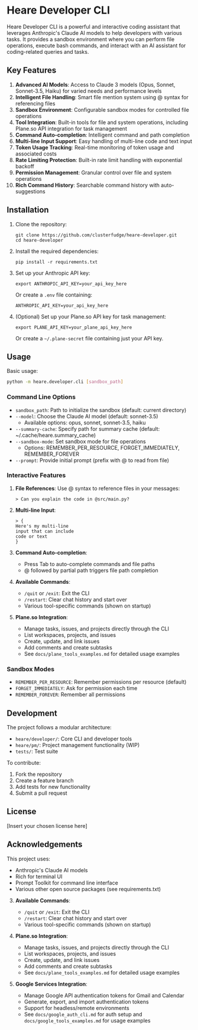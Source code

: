 # Heare Developer CLI

Heare Developer CLI is a powerful and interactive coding assistant that leverages Anthropic's Claude AI models to help developers with various tasks. It provides a sandbox environment where you can perform file operations, execute bash commands, and interact with an AI assistant for coding-related queries and tasks.

## Key Features

1. **Advanced AI Models**: Access to Claude 3 models (Opus, Sonnet, Sonnet-3.5, Haiku) for varied needs and performance levels
2. **Intelligent File Handling**: Smart file mention system using @ syntax for referencing files
3. **Sandbox Environment**: Configurable sandbox modes for controlled file operations
4. **Tool Integration**: Built-in tools for file and system operations, including Plane.so API integration for task management
5. **Command Auto-completion**: Intelligent command and path completion
6. **Multi-line Input Support**: Easy handling of multi-line code and text input
7. **Token Usage Tracking**: Real-time monitoring of token usage and associated costs
8. **Rate Limiting Protection**: Built-in rate limit handling with exponential backoff
9. **Permission Management**: Granular control over file and system operations
10. **Rich Command History**: Searchable command history with auto-suggestions

## Installation

1. Clone the repository:
   ```
   git clone https://github.com/clusterfudge/heare-developer.git
   cd heare-developer
   ```

2. Install the required dependencies:
   ```
   pip install -r requirements.txt
   ```

3. Set up your Anthropic API key:
   ```
   export ANTHROPIC_API_KEY=your_api_key_here
   ```
   Or create a `.env` file containing:
   ```
   ANTHROPIC_API_KEY=your_api_key_here
   ```

4. (Optional) Set up your Plane.so API key for task management:
   ```
   export PLANE_API_KEY=your_plane_api_key_here
   ```
   Or create a `~/.plane-secret` file containing just your API key.

## Usage

Basic usage:
```bash
python -m heare.developer.cli [sandbox_path]
```

### Command Line Options

- `sandbox_path`: Path to initialize the sandbox (default: current directory)
- `--model`: Choose the Claude AI model (default: sonnet-3.5)
  - Available options: opus, sonnet, sonnet-3.5, haiku
- `--summary-cache`: Specify path for summary cache (default: ~/.cache/heare.summary_cache)
- `--sandbox-mode`: Set sandbox mode for file operations
  - Options: REMEMBER_PER_RESOURCE, FORGET_IMMEDIATELY, REMEMBER_FOREVER
- `--prompt`: Provide initial prompt (prefix with @ to read from file)

### Interactive Features

1. **File References**:
   Use @ syntax to reference files in your messages:
   ```
   > Can you explain the code in @src/main.py?
   ```

2. **Multi-line Input**:
   ```
   > {
   Here's my multi-line
   input that can include
   code or text
   }
   ```

3. **Command Auto-completion**:
   - Press Tab to auto-complete commands and file paths
   - @ followed by partial path triggers file path completion

4. **Available Commands**:
   - `/quit` or `/exit`: Exit the CLI
   - `/restart`: Clear chat history and start over
   - Various tool-specific commands (shown on startup)

5. **Plane.so Integration**:
   - Manage tasks, issues, and projects directly through the CLI
   - List workspaces, projects, and issues
   - Create, update, and link issues
   - Add comments and create subtasks
   - See `docs/plane_tools_examples.md` for detailed usage examples

### Sandbox Modes

- `REMEMBER_PER_RESOURCE`: Remember permissions per resource (default)
- `FORGET_IMMEDIATELY`: Ask for permission each time
- `REMEMBER_FOREVER`: Remember all permissions

## Development

The project follows a modular architecture:

- `heare/developer/`: Core CLI and developer tools
- `heare/pm/`: Project management functionality (WIP)
- `tests/`: Test suite

To contribute:

1. Fork the repository
2. Create a feature branch
3. Add tests for new functionality
4. Submit a pull request

## License

[Insert your chosen license here]

## Acknowledgements

This project uses:
- Anthropic's Claude AI models
- Rich for terminal UI
- Prompt Toolkit for command line interface
- Various other open source packages (see requirements.txt)
3. **Available Commands**:
   - `/quit` or `/exit`: Exit the CLI
   - `/restart`: Clear chat history and start over
   - Various tool-specific commands (shown on startup)

4. **Plane.so Integration**:
   - Manage tasks, issues, and projects directly through the CLI
   - List workspaces, projects, and issues
   - Create, update, and link issues
   - Add comments and create subtasks
   - See `docs/plane_tools_examples.md` for detailed usage examples

5. **Google Services Integration**:
   - Manage Google API authentication tokens for Gmail and Calendar
   - Generate, export, and import authentication tokens
   - Support for headless/remote environments
   - See `docs/google_auth_cli.md` for auth setup and `docs/google_tools_examples.md` for usage examples
